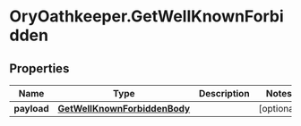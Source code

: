 # OryOathkeeper.GetWellKnownForbidden

## Properties

| Name        | Type                                                          | Description | Notes      |
| ----------- | ------------------------------------------------------------- | ----------- | ---------- |
| **payload** | [**GetWellKnownForbiddenBody**](GetWellKnownForbiddenBody.md) |             | [optional] |
